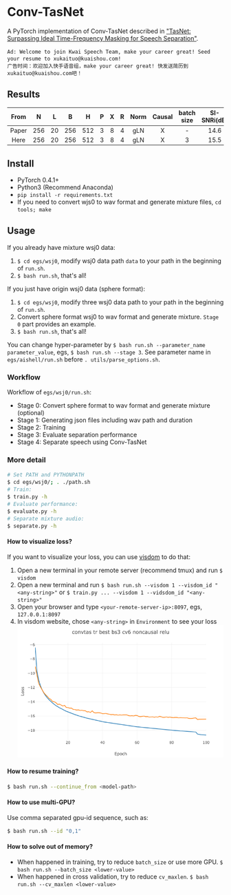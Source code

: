 # Conv-TasNet
A PyTorch implementation of Conv-TasNet described in ["TasNet: Surpassing Ideal Time-Frequency Masking for Speech Separation"](https://arxiv.org/abs/1809.07454).

```
Ad: Welcome to join Kwai Speech Team, make your career great! Seed your resume to xukaituo@kuaishou.com!
广告时间：欢迎加入快手语音组，make your career great! 快发送简历到xukaituo@kuaishou.com吧！
```

## Results
| From | N | L | B | H | P | X | R | Norm | Causal | batch size |SI-SNRi(dB) | SDRi(dB)|
|:----:|:-:|:-:|:-:|:-:|:-:|:-:|:-:|:----:|:------:|:----------:|:----------:|:-------:|
| Paper|256|20 |256|512| 3 | 8 | 4 |  gLN |   X    |     -      |    14.6    |  15.0   |
| Here |256|20 |256|512| 3 | 8 | 4 |  gLN |   X    |     3      |    15.5    |  15.7   |

## Install
- PyTorch 0.4.1+
- Python3 (Recommend Anaconda)
- `pip install -r requirements.txt`
- If you need to convert wjs0 to wav format and generate mixture files, `cd tools; make`

## Usage
If you already have mixture wsj0 data:
1. `$ cd egs/wsj0`, modify wsj0 data path `data` to your path in the beginning of `run.sh`.
2. `$ bash run.sh`, that's all!

If you just have origin wsj0 data (sphere format):
1. `$ cd egs/wsj0`, modify three wsj0 data path to your path in the beginning of `run.sh`.
2. Convert sphere format wsj0 to wav format and generate mixture. `Stage 0` part provides an example.
3. `$ bash run.sh`, that's all!

You can change hyper-parameter by `$ bash run.sh --parameter_name parameter_value`, egs, `$ bash run.sh --stage 3`. See parameter name in `egs/aishell/run.sh` before `. utils/parse_options.sh`.
### Workflow
Workflow of `egs/wsj0/run.sh`:
- Stage 0: Convert sphere format to wav format and generate mixture (optional)
- Stage 1: Generating json files including wav path and duration
- Stage 2: Training
- Stage 3: Evaluate separation performance
- Stage 4: Separate speech using Conv-TasNet
### More detail
```bash
# Set PATH and PYTHONPATH
$ cd egs/wsj0/; . ./path.sh
# Train:
$ train.py -h
# Evaluate performance:
$ evaluate.py -h
# Separate mixture audio:
$ separate.py -h
```
#### How to visualize loss?
If you want to visualize your loss, you can use [visdom](https://github.com/facebookresearch/visdom) to do that:
1. Open a new terminal in your remote server (recommend tmux) and run `$ visdom`
2. Open a new terminal and run `$ bash run.sh --visdom 1 --visdom_id "<any-string>"` or `$ train.py ... --visdom 1 --vidsdom_id "<any-string>"`
3. Open your browser and type `<your-remote-server-ip>:8097`, egs, `127.0.0.1:8097`
4. In visdom website, chose `<any-string>` in `Environment` to see your loss
![im](egs/wsj0/loss.png)
#### How to resume training?
```bash
$ bash run.sh --continue_from <model-path>
```
#### How to use multi-GPU?
Use comma separated gpu-id sequence, such as:
```bash
$ bash run.sh --id "0,1"
```
#### How to solve out of memory?
- When happened in training, try to reduce `batch_size` or use more GPU. `$ bash run.sh --batch_size <lower-value>`
- When happened in cross validation, try to reduce `cv_maxlen`. `$ bash run.sh --cv_maxlen <lower-value>`
